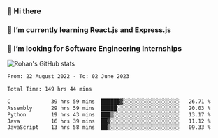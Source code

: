 ### 👋 Hi there 

<!--
**rohznmdev/rohznmdev** is a ✨ _special_ ✨ repository because its `README.md` (this file) appears on your GitHub profile.

Here are some ideas to get you started:

- 🔭 I’m currently working on ...
- 🌱 I’m currently learning Ruby and Ruby on Rails
- 👯 I’m looking to collaborate on ...
- 🤔 I’m looking for help with ...
- 💬 Ask me about ...
- 📫 How to reach me: ...
- 😄 Pronouns: ...
- ⚡ Fun fact: ...
-->
### 🌱 I’m currently learning React.js and Express.js
### 🤔 I’m looking for Software Engineering Internships
![Rohan's GitHub stats](https://github-readme-stats.vercel.app/api?username=rohznmdev&theme=dark&show_icons=true)

<!--START_SECTION:waka-->

```txt
From: 22 August 2022 - To: 02 June 2023

Total Time: 149 hrs 44 mins

C             39 hrs 59 mins  ██████▓░░░░░░░░░░░░░░░░░░   26.71 %
Assembly      29 hrs 59 mins  █████░░░░░░░░░░░░░░░░░░░░   20.03 %
Python        19 hrs 43 mins  ███▒░░░░░░░░░░░░░░░░░░░░░   13.17 %
Java          16 hrs 39 mins  ██▓░░░░░░░░░░░░░░░░░░░░░░   11.12 %
JavaScript    13 hrs 58 mins  ██▒░░░░░░░░░░░░░░░░░░░░░░   09.33 %
```

<!--END_SECTION:waka-->
